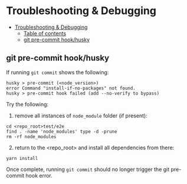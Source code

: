 # Troubleshooting & Debugging

<!-- TOC -->

- [Troubleshooting & Debugging](#troubleshooting--debugging)
  - [Table of contents](#table-of-contents)
  - [git pre-commit hook/husky](#git-pre-commit-hookhusky)

<!-- /TOC -->

## git pre-commit hook/husky

If running `git commit` shows the following:

```
husky > pre-commit (<node_version>)
error Command "install-if-no-packages" not found.
husky > pre-commit hook failed (add --no-verify to bypass)
```

Try the following:

1. remove all instances of `node_module` folder (if present):

```
cd <repo_root>test/e2e
find . -name 'node_modules' type -d -prune
rm -rf node_modules
```

2. return to the <repo_root> and install all dependencies from there:

```
yarn install
```

Once complete, running `git commit` should no longer trigger the git pre-commit hook error.
